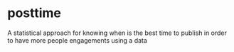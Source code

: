 # posttime
A statistical approach for knowing when is the best time to publish in order to have more people engagements using a data
